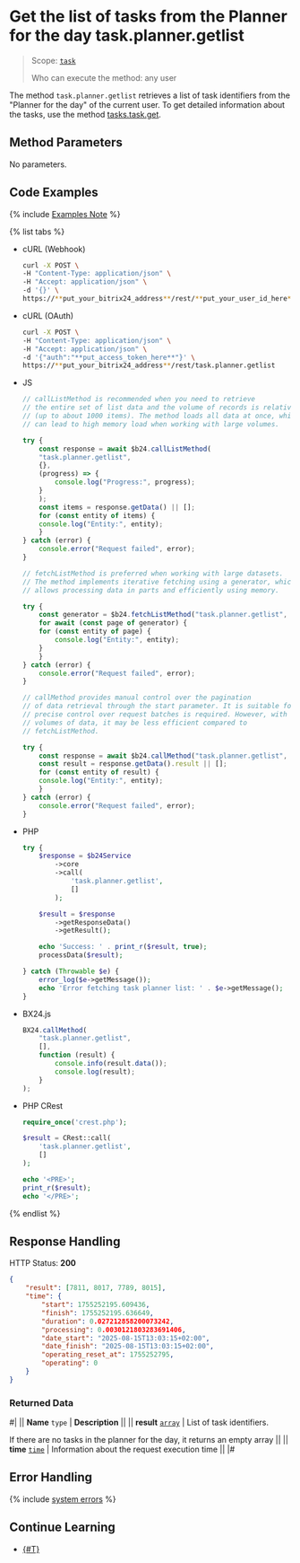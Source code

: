 # Get the list of tasks from the Planner for the day task.planner.getlist

> Scope: [`task`](../../scopes/permissions.md)
>
> Who can execute the method: any user

The method `task.planner.getlist` retrieves a list of task identifiers from the "Planner for the day" of the current user. To get detailed information about the tasks, use the method [tasks.task.get](../tasks-task-get.md).

## Method Parameters

No parameters.

## Code Examples

{% include [Examples Note](../../../_includes/examples.md) %}

{% list tabs %}

- cURL (Webhook)

    ```bash
    curl -X POST \
    -H "Content-Type: application/json" \
    -H "Accept: application/json" \
    -d '{}' \
    https://**put_your_bitrix24_address**/rest/**put_your_user_id_here**/**put_your_webhook_here**/task.planner.getlist
    ```

- cURL (OAuth)

    ```bash
    curl -X POST \
    -H "Content-Type: application/json" \
    -H "Accept: application/json" \
    -d '{"auth":"**put_access_token_here**"}' \
    https://**put_your_bitrix24_address**/rest/task.planner.getlist
    ```

- JS

    ```javascript
    // callListMethod is recommended when you need to retrieve
    // the entire set of list data and the volume of records is relatively small
    // (up to about 1000 items). The method loads all data at once, which
    // can lead to high memory load when working with large volumes.

    try {
        const response = await $b24.callListMethod(
        "task.planner.getlist",
        {},
        (progress) => {
            console.log("Progress:", progress);
        }
        );
        const items = response.getData() || [];
        for (const entity of items) {
        console.log("Entity:", entity);
        }
    } catch (error) {
        console.error("Request failed", error);
    }

    // fetchListMethod is preferred when working with large datasets.
    // The method implements iterative fetching using a generator, which
    // allows processing data in parts and efficiently using memory.

    try {
        const generator = $b24.fetchListMethod("task.planner.getlist", {}, "ID");
        for await (const page of generator) {
        for (const entity of page) {
            console.log("Entity:", entity);
        }
        }
    } catch (error) {
        console.error("Request failed", error);
    }

    // callMethod provides manual control over the pagination
    // of data retrieval through the start parameter. It is suitable for scenarios where
    // precise control over request batches is required. However, with large
    // volumes of data, it may be less efficient compared to
    // fetchListMethod.

    try {
        const response = await $b24.callMethod("task.planner.getlist", {}, 0);
        const result = response.getData().result || [];
        for (const entity of result) {
        console.log("Entity:", entity);
        }
    } catch (error) {
        console.error("Request failed", error);
    }
    ```

- PHP

    ```php
    try {
        $response = $b24Service
            ->core
            ->call(
                'task.planner.getlist',
                []
            );

        $result = $response
            ->getResponseData()
            ->getResult();

        echo 'Success: ' . print_r($result, true);
        processData($result);

    } catch (Throwable $e) {
        error_log($e->getMessage());
        echo 'Error fetching task planner list: ' . $e->getMessage();
    }
    ```

- BX24.js

    ```js
    BX24.callMethod(
        "task.planner.getlist",
        [],
        function (result) {
            console.info(result.data());
            console.log(result);
        }
    );
    ```

- PHP CRest

    ```php
    require_once('crest.php');

    $result = CRest::call(
        'task.planner.getlist',
        []
    );

    echo '<PRE>';
    print_r($result);
    echo '</PRE>';
    ```

{% endlist %}

## Response Handling

HTTP Status: **200**

```json
{
    "result": [7811, 8017, 7789, 8015],
    "time": {
        "start": 1755252195.609436,
        "finish": 1755252195.636649,
        "duration": 0.027212858200073242,
        "processing": 0.0030121803283691406,
        "date_start": "2025-08-15T13:03:15+02:00",
        "date_finish": "2025-08-15T13:03:15+02:00",
        "operating_reset_at": 1755252795,
        "operating": 0
    }
}
```

### Returned Data

#|
|| **Name**
`type` | **Description** ||
|| **result**
[`array`](../../data-types.md) | List of task identifiers.

If there are no tasks in the planner for the day, it returns an empty array ||
|| **time**
[`time`](../../data-types.md#time) | Information about the request execution time ||
|#

## Error Handling

{% include [system errors](../../../_includes/system-errors.md) %}

## Continue Learning

- [{#T}](./index.md)